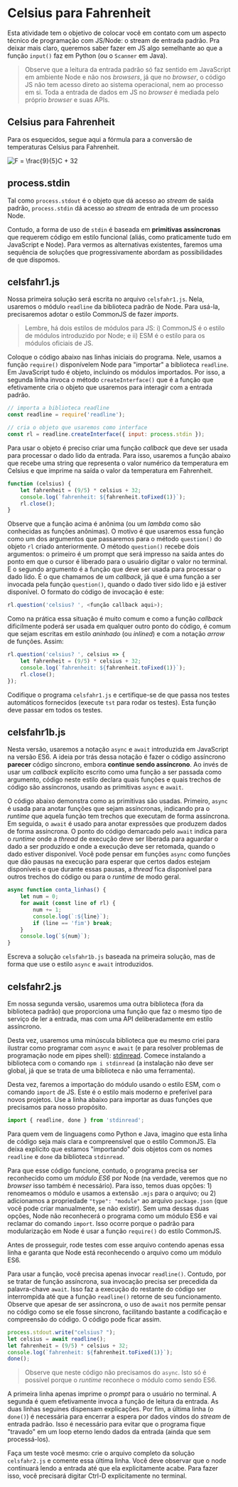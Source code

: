 # Celsius para Fahrenheit

Esta atividade tem o objetivo de colocar você em contato com um
aspecto técnico de programação com JS/Node: o stream de entrada
padrão. Pra deixar mais claro, queremos saber fazer em JS algo
semelhante ao que a função `input()` faz em Python (ou o
`Scanner` em Java).

> Observe que a leitura da entrada padrão só faz sentido em
> JavaScript em ambiente Node e não nos _browsers_, já que no
> _browser_, o código JS não tem acesso direto ao sistema
> operacional, nem ao processo em si. Toda a entrada de dados em
> JS no _browser_ é mediada pelo próprio _browser_ e suas APIs.

## Celsius para Fahrenheit

Para os esquecidos, segue aqui a fórmula para a conversão de
temperaturas Celsius para Fahrenheit.

![F = \frac{9}{5}C + 32](https://render.githubusercontent.com/render/math?math=F%20%3D%20%5Cfrac%7B9%7D%7B5%7DC%20%2B%2032)


## process.stdin

Tal como `process.stdout` é o objeto que dá acesso ao _stream_ de
saída padrão, `process.stdin` dá acesso ao _stream_ de entrada de
um processo Node.

Contudo, a forma de uso de `stdin` é baseada em **primitivas
assíncronas** que requerem código em estilo funcional (aliás,
como praticamente tudo em JavaScript e Node). Para vermos as
alternativas existentes, faremos uma sequência de soluções que
progressivamente abordam as possibilidades de que dispomos.

## celsfahr1.js

Nossa primeira solução será escrita no arquivo `celsfahr1.js`.
Nela, usaremos o módulo `readline` da biblioteca padrão de Node.
Para usá-la, precisaremos adotar o estilo CommonJS de fazer
_imports_.

> Lembre, há dois estilos de módulos para JS: i) CommonJS é o
> estilo de módulos introduzido por Node; e ii) ESM é o estilo
> para os módulos oficiais de JS.

Coloque o código abaixo nas linhas iniciais do programa. Nele,
usamos a função `require()` disponívelem Node para "importar" a
biblioteca `readline`. Em JavaScript tudo é objeto, incluindo os
módulos importados. Por isso, a segunda linha invoca o método
`createInterface()` que é a função que efetivamente cria o objeto
que usaremos para interagir com a entrada padrão.

```javascript
// importa a biblioteca readline
const readline = require('readline');

// cria o objeto que usaremos como interface
const rl = readline.createInterface({ input: process.stdin });
```

Para usar o objeto é preciso criar uma função _callback_ que deve
ser usada para processar o dado lido da entrada. Para isso,
usaremos a função abaixo que recebe uma string que representa o
valor numérico da temperatura em Celsius e que imprime na saída o
valor da temperatura em Fahrenheit.

```javascript
function (celsius) {
    let fahrenheit = (9/5) * celsius + 32;
    console.log(`fahrenheit: ${fahrenheit.toFixed(1)}`);
    rl.close();
}
```

Observe que a função acima é anônima (ou um _lambda_ como são
conhecidas as funções anônimas). O motivo é que usaremos essa
função como um dos argumentos que passaremos para o método
`question()` do objeto `rl` criado anteriormente. O método
`question()` recebe dois argumentos: o primeiro é um prompt que
será impresso na saída antes do ponto em que o cursor é liberado
para o usuário digitar o valor no terminal. E o segundo argumento
é a função que deve ser usada para processar o dado lido. É o que
chamamos de um _callback_, já que é uma função a ser invocada
pela função `question()`, quando o dado tiver sido lido e já
estiver disponível. O formato do código de invocação é este:

```javascript
rl.question('celsius? ', <função callback aqui>);
```

Como na prática essa situação é muito comum e como a função
_callback_ dificilmente poderá ser usada em qualquer outro ponto
do código, é comum que sejam escritas em estilo _aninhado_ (ou
_inlined_) e com a notação _arrow_ de funções. Assim:

```javascript
rl.question('celsius? ', celsius => {
    let fahrenheit = (9/5) * celsius + 32;
    console.log(`fahrenheit: ${fahrenheit.toFixed(1)}`);
    rl.close();
});
```

Codifique o programa `celsfahr1.js` e certifique-se de que passa
nos testes automáticos fornecidos (execute `tst` para rodar os
testes). Esta função deve passar em todos os testes.

## celsfahr1b.js

Nesta versão, usaremos a notação `async` e `await` introduzida em JavaScript na
versão ES6. A ideia por trás dessa notação é fazer o código assíncrono
**parecer** código síncrono, embora **continue sendo assíncrono**. Ao invés de
usar um _callback_ explícito escrito como uma função a ser passada como
argumento, código neste estilo declara quais funções e quais trechos de código
são assíncronos, usando as primitivas `async` e `await`.

O código abaixo demonstra como as primitivas são usadas. Primeiro, `async` é
usada para anotar funções que sejam assíncronas, indicando pra o _runtime_ que
aquela função tem trechos que executam de forma assíncrona. Em seguida, o
`await` é usado para anotar expressões que produzem dados de forma assíncrona.
O ponto do código demarcado pelo `await` indica para o _runtime_ onde a
_thread_ de execução deve ser liberada para aguardar o dado a ser produzido e
onde a execução deve ser retomada, quando o dado estiver disponível. Você pode
pensar em funções `async` como funções que dão pausas na execução para esperar
que certos dados estejam disponíveis e que durante essas pausas, a _thread_
fica disponível para outros trechos do código ou para o _runtime_ de modo
geral.

```javascript
async function conta_linhas() {
    let num = 0;
    for await (const line of rl) {
        num += 1;
        console.log(`:${line}`);
        if (line == 'fim') break;
    }
    console.log(`${num}`);
}
```

Escreva a solução `celsfahr1b.js` baseada na primeira solução, mas de forma que
use o estilo `async` e `await` introduzidos.


## celsfahr2.js

Em nossa segunda versão, usaremos uma outra biblioteca (fora da biblioteca
padrão) que proporciona uma função que faz o mesmo tipo de serviço de ler a
entrada, mas com uma API deliberadamente em estilo assíncrono.

Desta vez, usaremos uma minúscula biblioteca que eu mesmo criei para ilustrar
como programar com `async` e `await` (e para resolver problemas de programação
node em pipes shell): [stdinread](https://www.npmjs.com/package/stdinread).
Comece instalando a biblioteca com o comando `npm i stdinread` (a instalação
não deve ser global, já que se trata de uma biblioteca e não uma ferramenta).

Desta vez, faremos a importação do módulo usando o estilo ESM, com o comando
`import` de JS. Este é o estilo mais moderno e preferível para novos projetos.
Use a linha abaixo para importar as duas funções que precisamos para nosso
propósito.

```javascript
import { readline, done } from 'stdinread';
```

Para quem vem de linguagens como Python e Java, imagino que esta linha de
código seja mais clara e compreensível que o estilo CommonJS. Ela deixa
explícito que estamos "importando" dois objetos com os nomes `readline` e
`done` da biblioteca `stdinread`.

Para que esse código funcione, contudo, o programa precisa ser reconhecido como
um _módulo ES6_ por Node (na verdade, veremos que no _browser_ isso também é
necessário). Para isso, temos duas opções: 1) renomeamos o módulo e usamos a
extensão `.mjs` para o arquivo; ou 2) adicionamos a propriedade `"type":
"module"` ao arquivo `package.json` (que você pode criar manualmente, se não
existir). Sem uma dessas duas opções, Node não reconhecerá o programa como um
módulo ES6 e vai reclamar do comando `import`.  Isso ocorre porque o padrão
para modularização em Node é usar a função `require()` do estilo CommonJS.

Antes de prosseguir, rode testes com esse arquivo contendo apenas essa linha e
garanta que Node está reconhecendo o arquivo como um módulo ES6.

Para usar a função, você precisa apenas invocar `readline()`.  Contudo, por se
tratar de função assíncrona, sua invocação precisa ser precedida da
palavra-chave `await`. Isso faz a execução do restante do código ser
interrompida até que a função `readline()` retorne de seu funcionamento.
Observe que apesar de ser assíncrona, o uso de `await` nos permite pensar no
código como se ele fosse síncrono, facilitando bastante a codificação e
compreensão do código. O código pode ficar assim.

```javascript
process.stdout.write("celsius? ");
let celsius = await readline();
let fahrenheit = (9/5) * celsius + 32;
console.log(`fahrenheit: ${fahrenheit.toFixed(1)}`);
done();
```

> Observe que neste código não precisamos do `async`. Isto só é possível porque
> o _runtime_ reconhece o módulo como sendo ES6.

A primeira linha apenas imprime o _prompt_ para o usuário no
terminal. A segunda é quem efetivamente invoca a função de
leitura da entrada. As duas linhas seguines dispensam
explicações. Por fim, a última linha (o `done()`) é necessária
para encerrar a espera por dados vindos do _stream_ de entrada
padrão. Isso é necessário para evitar que o programa fique
"travado" em um loop eterno lendo dados da entrada (ainda que sem
processá-los).

Faça um teste você mesmo: crie o arquivo completo da solução
`celsfahr2.js` e comente essa última linha. Você deve observar
que o node continuará lendo a entrada até que ela explicitamente
acabe. Para fazer isso, você precisará digitar Ctrl-D
explicitamente no terminal.

